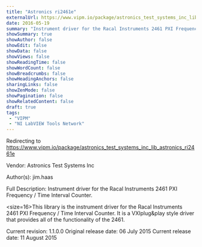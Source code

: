 ```yaml
---
title: "Astronics ri2461e"
externalUrl: https://www.vipm.io/package/astronics_test_systems_inc_lib_astronics_ri2461e
date: 2016-05-19
summary: "Instrument driver for the Racal Instruments 2461 PXI Frequency / Time Interval Counter."
showSummary: true
showAuthor: false
showEdit: false
showData: false
showViews: false
showReadingTime: false
showWordCount: false
showBreadcrumbs: false
showHeadingAnchors: false
sharingLinks: false
showZenMode: false
showPagination: false
showRelatedContent: false
draft: true
tags:
 - "VIPM"
 - "NI LabVIEW Tools Network"
---
```


Redirecting to https://www.vipm.io/package/astronics_test_systems_inc_lib_astronics_ri2461e

Vendor: Astronics Test Systems Inc

Author(s): jim.haas
 
Full Description:
Instrument driver for the Racal Instruments 2461 PXI Frequency / Time Interval Counter.

<size=16>This library is the instrument driver for the Racal Instruments 2461 PXI Frequency / Time Interval Counter.   It is a VXIplug&play style driver that provides all of the functionality of the 2461.

Current revision: 1.1.0.0
Original release date: 06 July 2015
Current release date: 11 August 2015